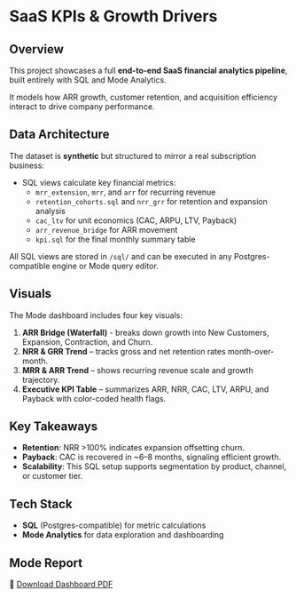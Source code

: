# SaaS KPIs & Growth Drivers

## Overview
This project showcases a full **end-to-end SaaS financial analytics pipeline**, built entirely with SQL and Mode Analytics.

It models how ARR growth, customer retention, and acquisition efficiency interact to drive company performance.

## Data Architecture

The dataset is **synthetic** but structured to mirror a real subscription business:
* SQL views calculate key financial metrics:
   * `mrr_extension`, `mrr`, and `arr` for recurring revenue
   * `retention_cohorts.sql` and `nrr_grr` for retention and expansion analysis
   * `cac_ltv` for unit economics (CAC, ARPU, LTV, Payback)
   * `arr_revenue_bridge` for ARR movement
   * `kpi.sql` for the final monthly summary table

All SQL views are stored in `/sql/` and can be executed in any Postgres-compatible engine or Mode query editor.

## Visuals
The Mode dashboard includes four key visuals:
1. **ARR Bridge (Waterfall)** - breaks down growth into New Customers, Expansion, Contraction, and Churn.
2. **NRR & GRR Trend** – tracks gross and net retention rates month-over-month.
3. **MRR & ARR Trend** – shows recurring revenue scale and growth trajectory.
4. **Executive KPI Table** – summarizes ARR, NRR, CAC, LTV, ARPU, and Payback with color-coded health flags.

## Key Takeaways
* **Retention**: NRR >100% indicates expansion offsetting churn.
* **Payback**: CAC is recovered in ~6–8 months, signaling efficient growth.
* **Scalability**: This SQL setup supports segmentation by product, channel, or customer tier.

## Tech Stack
* **SQL** (Postgres-compatible) for metric calculations
* **Mode Analytics** for data exploration and dashboarding

## Mode Report
📄 [Download Dashboard PDF](reports/SaaS%20KPI%20Dashboard.pdf)
